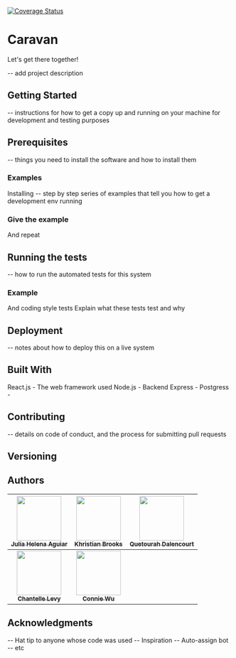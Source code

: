 [![Coverage Status](https://coveralls.io/repos/github/jhrbva/Caravan/badge.svg?branch=master)](https://coveralls.io/github/jhrbva/Caravan?branch=master)

# Caravan

Let's get there together!

-- add project description

## Getting Started

-- instructions for how to get a copy up and running on your machine for development and testing purposes

## Prerequisites

-- things you need to install the software and how to install them

### Examples

Installing
-- step by step series of examples that tell you how to get a development env running

### Give the example

And repeat

## Running the tests

-- how to run the automated tests for this system

### Example

And coding style tests
Explain what these tests test and why

## Deployment

-- notes about how to deploy this on a live system

## Built With

React.js - The web framework used
Node.js - Backend
Express -
Postgress -

## Contributing

-- details on code of conduct, and the process for submitting pull requests

## Versioning

## Authors

| [<img src="https://avatars2.githubusercontent.com/u/25853876?s=460&v=4" width="100px;"/><br /><sub><b>Julia Helena Aguiar</b></sub>](https://github.com/jhrbva)<br /> | [<img src="https://avatars1.githubusercontent.com/u/7966507?s=460&v=4" width="100px;"/><br /><sub><b>Khristian Brooks</b></sub>](https://github.com/kcode20)<br /> | [<img src="https://avatars1.githubusercontent.com/u/9854881?s=460&v=4" width="100px;"/><br /><sub><b>Quetourah Dalencourt</b></sub>](https://github.com/Quetourah)<br /> |
| :-------------------------------------------------------------------------------------------------------------------------------------------------------------------: | :----------------------------------------------------------------------------------------------------------------------------------------------------------------: | ------------------------------------------------------------------------------------------------------------------------------------------------------------------------ |
| [<img src="https://avatars0.githubusercontent.com/u/12536700?s=460&v=4" width="100px;"/><br /><sub><b>Chantelle Levy</b></sub>](https://github.com/chanie01234)<br /> |  [<img src="https://avatars2.githubusercontent.com/u/38799293?s=460&v=4" width="100px;"/><br /><sub><b>Connie Wu</b></sub>](https://github.com/connie-code)<br />  |

## Acknowledgments

-- Hat tip to anyone whose code was used
-- Inspiration
-- Auto-assign bot
-- etc
